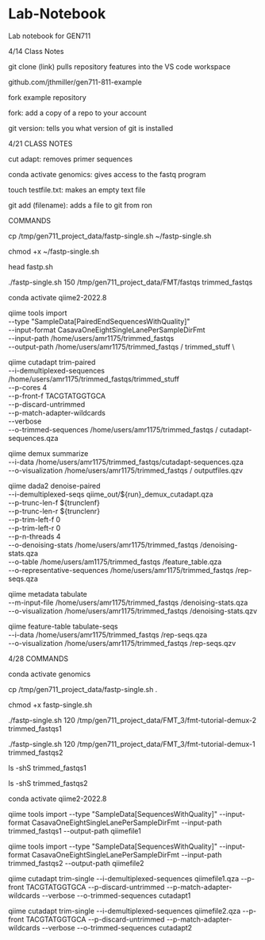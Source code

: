 # Lab-Notebook
Lab notebook for GEN711

4/14 Class Notes

git clone (link)
pulls repository features into the VS code workspace 

github.com/jthmiller/gen711-811-example

fork example repository 

fork:
add a copy of a repo to your account

git version:
tells you what version of git is installed

4/21 CLASS NOTES

cut adapt:
removes primer sequences 

conda activate genomics: 
gives access to the fastq program

touch testfile.txt:
makes an empty text file

git add (filename):
adds a file to git from ron


COMMANDS

cp /tmp/gen711_project_data/fastp-single.sh ~/fastp-single.sh

chmod +x ~/fastp-single.sh

head fastp.sh

./fastp-single.sh 150 /tmp/gen711_project_data/FMT/fastqs trimmed_fastqs

conda activate qiime2-2022.8

qiime tools import \
   --type "SampleData[PairedEndSequencesWithQuality]"  \
   --input-format CasavaOneEightSingleLanePerSampleDirFmt \
   --input-path /home/users/amr1175/trimmed_fastqs \
   --output-path /home/users/amr1175/trimmed_fastqs / trimmed_stuff \

   qiime cutadapt trim-paired \
    --i-demultiplexed-sequences /home/users/amr1175/trimmed_fastqs/trimmed_stuff \
    --p-cores 4 \
    --p-front-f TACGTATGGTGCA \
    --p-discard-untrimmed \
    --p-match-adapter-wildcards \
    --verbose \
    --o-trimmed-sequences /home/users/amr1175/trimmed_fastqs / cutadapt-sequences.qza

qiime demux summarize \
--i-data /home/users/amr1175/trimmed_fastqs/cutadapt-sequences.qza \
--o-visualization  /home/users/amr1175/trimmed_fastqs / outputfiles.qzv 

qiime dada2 denoise-paired \
    --i-demultiplexed-seqs qiime_out/${run}_demux_cutadapt.qza  \
    --p-trunc-len-f ${trunclenf} \
    --p-trunc-len-r ${trunclenr} \
    --p-trim-left-f 0 \
    --p-trim-left-r 0 \
    --p-n-threads 4 \
    --o-denoising-stats /home/users/amr1175/trimmed_fastqs /denoising-stats.qza \
    --o-table /home/users/am1175/trimmed_fastqs /feature_table.qza \
    --o-representative-sequences /home/users/amr1175/trimmed_fastqs /rep-seqs.qza

qiime metadata tabulate \
    --m-input-file /home/users/amr1175/trimmed_fastqs /denoising-stats.qza \
    --o-visualization /home/users/amr1175/trimmed_fastqs /denoising-stats.qzv

qiime feature-table tabulate-seqs \
        --i-data /home/users/amr1175/trimmed_fastqs /rep-seqs.qza \
        --o-visualization /home/users/amr1175/trimmed_fastqs /rep-seqs.qzv 


4/28 COMMANDS

conda activate genomics

cp /tmp/gen711_project_data/fastp-single.sh .

chmod +x fastp-single.sh

./fastp-single.sh 120 /tmp/gen711_project_data/FMT_3/fmt-tutorial-demux-2 trimmed_fastqs1

./fastp-single.sh 120 /tmp/gen711_project_data/FMT_3/fmt-tutorial-demux-1 trimmed_fastqs2

ls -shS trimmed_fastqs1

ls -shS trimmed_fastqs2

conda activate qiime2-2022.8

qiime tools import --type "SampleData[SequencesWithQuality]" --input-format CasavaOneEightSingleLanePerSampleDirFmt --input-path trimmed_fastqs1 --output-path qiimefile1

qiime tools import --type "SampleData[SequencesWithQuality]" --input-format CasavaOneEightSingleLanePerSampleDirFmt --input-path trimmed_fastqs2 --output-path qiimefile2

qiime cutadapt trim-single --i-demultiplexed-sequences qiimefile1.qza --p-front TACGTATGGTGCA --p-discard-untrimmed --p-match-adapter-wildcards --verbose --o-trimmed-sequences cutadapt1

qiime cutadapt trim-single --i-demultiplexed-sequences qiimefile2.qza --p-front TACGTATGGTGCA --p-discard-untrimmed --p-match-adapter-wildcards --verbose --o-trimmed-sequences cutadapt2
